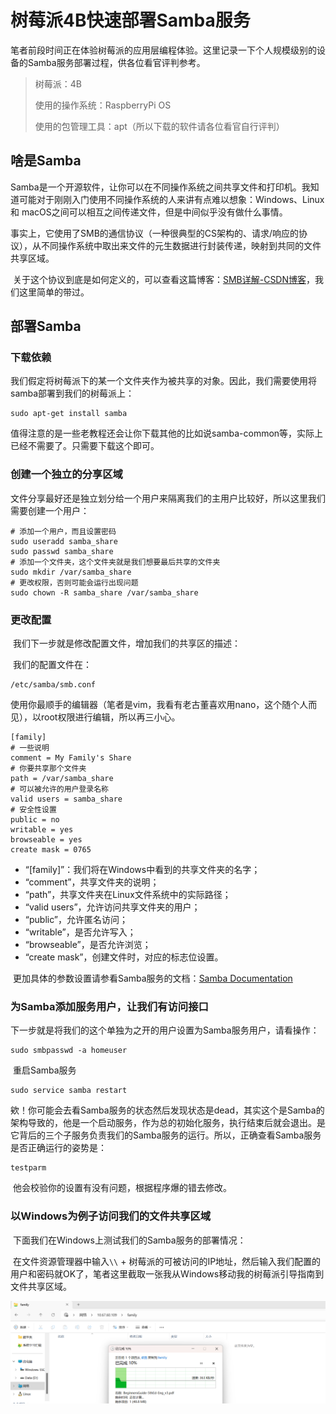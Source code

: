 # 树莓派4B快速部署Samba服务

​	笔者前段时间正在体验树莓派的应用层编程体验。这里记录一下个人规模级别的设备的Samba服务部署过程，供各位看官评判参考。

> 树莓派：4B
>
> 使用的操作系统：RaspberryPi OS
>
> 使用的包管理工具：apt（所以下载的软件请各位看官自行评判）

## 啥是Samba

​	Samba是一个开源软件，让你可以在不同操作系统之间共享文件和打印机。我知道可能对于刚刚入门使用不同操作系统的人来讲有点难以想象：Windows、Linux 和 macOS之间可以相互之间传递文件，但是中间似乎没有做什么事情。

​	事实上，它使用了SMB的通信协议（一种很典型的CS架构的、请求/响应的协议），从不同操作系统中取出来文件的元生数据进行封装传递，映射到共同的文件共享区域。

​	关于这个协议到底是如何定义的，可以查看这篇博客：[SMB详解-CSDN博客](https://blog.csdn.net/qq_44002418/article/details/125508092)，我们这里简单的带过。

## 部署Samba

### 下载依赖

​	我们假定将树莓派下的某一个文件夹作为被共享的对象。因此，我们需要使用将samba部署到我们的树莓派上：

```
sudo apt-get install samba
```

​	值得注意的是一些老教程还会让你下载其他的比如说samba-common等，实际上已经不需要了。只需要下载这个即可。

### 创建一个独立的分享区域

​	文件分享最好还是独立划分给一个用户来隔离我们的主用户比较好，所以这里我们需要创建一个用户：

```
# 添加一个用户，而且设置密码
sudo useradd samba_share
sudo passwd samba_share
# 添加一个文件夹，这个文件夹就是我们想要最后共享的文件夹
sudo mkdir /var/samba_share
# 更改权限，否则可能会运行出现问题
sudo chown -R samba_share /var/samba_share
```

### 更改配置

​	我们下一步就是修改配置文件，增加我们的共享区的描述：

​	我们的配置文件在：

```
/etc/samba/smb.conf
```

​	使用你最顺手的编辑器（笔者是vim，我看有老古董喜欢用nano，这个随个人而见），以root权限进行编辑，所以再三小心。

```
[family]
# 一些说明
comment = My Family's Share
# 你要共享那个文件夹
path = /var/samba_share
# 可以被允许的用户登录名称
valid users = samba_share
# 安全性设置
public = no
writable = yes
browseable = yes
create mask = 0765
```

- “[family]”：我们将在Windows中看到的共享文件夹的名字；
-  “comment”，共享文件夹的说明；
-  “path”，共享文件夹在Linux文件系统中的实际路径；
-  “valid users”，允许访问共享文件夹的用户；
-  “public”，允许匿名访问；
-  “writable”，是否允许写入；
-  “browseable”，是否允许浏览；
-  “create mask”，创建文件时，对应的标志位设置。

​	更加具体的参数设置请参看Samba服务的文档：[Samba Documentation](https://www.samba.org/samba/docs/)

### 为Samba添加服务用户，让我们有访问接口

​	下一步就是将我们的这个单独为之开的用户设置为Samba服务用户，请看操作：

```
sudo smbpasswd -a homeuser
```

​	重启Samba服务

```
sudo service samba restart
```

​	欸！你可能会去看Samba服务的状态然后发现状态是dead，其实这个是Samba的架构导致的，他是一个启动服务，作为总的初始化服务，执行结束后就会退出。是它背后的三个子服务负责我们的Samba服务的运行。所以，正确查看Samba服务是否正确运行的姿势是：

```
testparm
```

​	他会校验你的设置有没有问题，根据程序爆的错去修改。

### 以Windows为例子访问我们的文件共享区域

​	下面我们在Windows上测试我们的Samba服务的部署情况：

​	在文件资源管理器中输入`\\` + 树莓派的可被访问的IP地址，然后输入我们配置的用户和密码就OK了，笔者这里截取一张我从Windows移动我的树莓派引导指南到文件共享区域。

![image-20241023185510693](./树莓派4B快速部署Samba服务/image-20241023185510693.png)